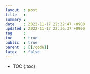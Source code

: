 ```yaml
---
layout  : post
title   : 
summary : 
date    : 2022-11-17 22:32:47 +0900
updated : 2022-11-17 22:36:37 +0900
tag     : 
toc     : true
public  : true
parent  : [[/code]]
latex   : false
---
```

* TOC
{:toc}

# 
